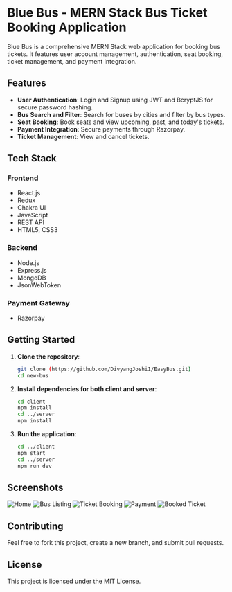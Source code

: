 # Blue Bus - MERN Stack Bus Ticket Booking Application

Blue Bus is a comprehensive MERN Stack web application for booking bus tickets. It features user account management, authentication, seat booking, ticket management, and payment integration.

## Features

- **User Authentication**: Login and Signup using JWT and BcryptJS for secure password hashing.
- **Bus Search and Filter**: Search for buses by cities and filter by bus types.
- **Seat Booking**: Book seats and view upcoming, past, and today's tickets.
- **Payment Integration**: Secure payments through Razorpay.
- **Ticket Management**: View and cancel tickets.

## Tech Stack

### Frontend
- React.js
- Redux
- Chakra UI
- JavaScript
- REST API
- HTML5, CSS3

### Backend
- Node.js
- Express.js
- MongoDB
- JsonWebToken

### Payment Gateway
- Razorpay

## Getting Started

1. **Clone the repository**:
    ```bash
    git clone (https://github.com/DivyangJoshi1/EasyBus.git)
    cd new-bus
    ```

2. **Install dependencies for both client and server**:
    ```bash
    cd client
    npm install
    cd ../server
    npm install
    ```

3. **Run the application**:
    ```bash
    cd ../client
    npm start
    cd ../server
    npm run dev
    ```

## Screenshots

![Home](path/to/home/screenshot)
![Bus Listing](path/to/buslisting/screenshot)
![Ticket Booking](path/to/ticketbooking/screenshot)
![Payment](path/to/payment/screenshot)
![Booked Ticket](path/to/bookedticket/screenshot)

## Contributing

Feel free to fork this project, create a new branch, and submit pull requests.

## License

This project is licensed under the MIT License.
